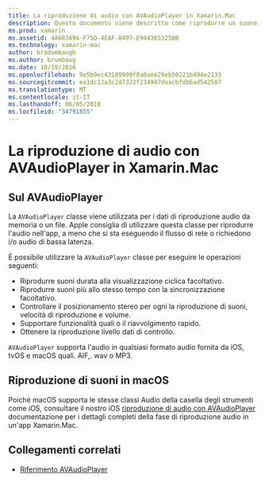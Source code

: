 ```yaml
---
title: La riproduzione di audio con AVAudioPlayer in Xamarin.Mac
description: Questo documento viene descritto come riprodurre un suono con AVAudioPlayer in un'app Xamarin.Mac. Viene descritto AVAudioPlayer a un livello elevato e collegamenti ad altra documentazione che Esplora il modo più completo.
ms.prod: xamarin
ms.assetid: 4A683A94-F75D-4EAF-8497-E9443653250B
ms.technology: xamarin-mac
author: bradumbaugh
ms.author: brumbaug
ms.date: 10/19/2016
ms.openlocfilehash: 9e5b9ec43189999f8a0aee29eb50221b494e2133
ms.sourcegitcommit: ea1dc12a3c2d7322f234997daacbfdb6ad542507
ms.translationtype: MT
ms.contentlocale: it-IT
ms.lasthandoff: 06/05/2018
ms.locfileid: "34791855"
---
```

# <a name="playing-sound-with-avaudioplayer-in-xamarinmac"></a>La riproduzione di audio con AVAudioPlayer in Xamarin.Mac

## <a name="about-the-avaudioplayer"></a>Sul AVAudioPlayer

La `AVAudioPlayer` classe viene utilizzata per i dati di riproduzione audio da memoria o un file. Apple consiglia di utilizzare questa classe per riprodurre l'audio nell'app, a meno che si sta eseguendo il flusso di rete o richiedono i/o audio di bassa latenza.

È possibile utilizzare la `AVAudioPlayer` classe per eseguire le operazioni seguenti:

- Riprodurre suoni durata alla visualizzazione ciclica facoltativo.
- Riprodurre suoni più allo stesso tempo con la sincronizzazione facoltativo.
- Controllare il posizionamento stereo per ogni la riproduzione di suoni, velocità di riproduzione e volume.
- Supportare funzionalità quali o il riavvolgimento rapido.
- Ottenere la riproduzione livello dati di controllo.

`AVAudioPlayer` supporta l'audio in qualsiasi formato audio fornita da iOS, tvOS e macOS quali. AIF,. wav o MP3.

## <a name="playing-sounds-in-macos"></a>Riproduzione di suoni in macOS

Poiché macOS supporta le stesse classi Audio della casella degli strumenti come iOS, consultare il nostro iOS [riproduzione di audio con AVAudioPlayer](https://developer.xamarin.com/recipes/ios/media/sound/avaudioplayer/) documentazione per i dettagli completi della fase di riproduzione audio in un'app Xamarin.Mac.

## <a name="related-links"></a>Collegamenti correlati

- [Riferimento AVAudioPlayer](https://developer.apple.com/documentation/avfoundation/avaudioplayer)
